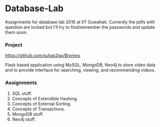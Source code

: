 # Database-Lab
Assignments for database lab 2016 at IIT Guwahati. 
Currently the pdfs with question are locked but I'll try to find/remember the passwords and update them soon.

### Project 

https://github.com/suhas2go/Bromeo

Flask based application using MySQL, MongoDB, Neo4j to store video data and to provide interface for searching, viewing, and recommending videos.

### Assignments
1. SQL stuff.
2. Concepts of Extendible Hashing.
3. Concepts of External Sorting.
4. Concepts of Transactions.
5. MongoDB stuff.
6. Neo4j stuff.